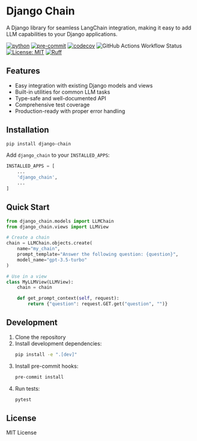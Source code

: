 # Django Chain
A Django library for seamless LangChain integration, making it easy to add LLM capabilities to your Django applications.

[![python](https://img.shields.io/badge/Python-3.12-3776AB.svg?style=flat&logo=python&logoColor=white)](https://www.python.org)
[![pre-commit](https://img.shields.io/badge/pre--commit-enabled-brightgreen?logo=pre-commit&logoColor=white)](https://github.com/pre-commit/pre-commit)
[![codecov](https://codecov.io/gh/Brian-Kariu/django-chain/graph/badge.svg?token=C2C53JBPKO)](https://codecov.io/gh/Brian-Kariu/django-chain)
![GitHub Actions Workflow Status](https://img.shields.io/github/actions/workflow/status/Brian-Kariu/django-chain/ci.yml)
[![License: MIT](https://img.shields.io/badge/License-MIT-yellow.svg)](https://opensource.org/licenses/MIT)
[![Ruff](https://img.shields.io/endpoint?url=https://raw.githubusercontent.com/astral-sh/ruff/main/assets/badge/v2.json)](https://github.com/astral-sh/ruff)

## Features

- Easy integration with existing Django models and views
- Built-in utilities for common LLM tasks
- Type-safe and well-documented API
- Comprehensive test coverage
- Production-ready with proper error handling

## Installation

```bash
pip install django-chain
```

Add `django_chain` to your `INSTALLED_APPS`:

```python
INSTALLED_APPS = [
    ...
    'django_chain',
    ...
]
```

## Quick Start

```python
from django_chain.models import LLMChain
from django_chain.views import LLMView

# Create a chain
chain = LLMChain.objects.create(
    name="my_chain",
    prompt_template="Answer the following question: {question}",
    model_name="gpt-3.5-turbo"
)

# Use in a view
class MyLLMView(LLMView):
    chain = chain

    def get_prompt_context(self, request):
        return {"question": request.GET.get("question", "")}
```

## Development

1. Clone the repository
2. Install development dependencies:
   ```bash
   pip install -e ".[dev]"
   ```
3. Install pre-commit hooks:
   ```bash
   pre-commit install
   ```
4. Run tests:
   ```bash
   pytest
   ```

## License

MIT License
